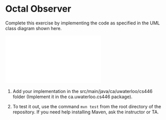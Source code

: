 # Octal Observer

Complete this exercise by implementing the code as specified in the UML class diagram shown here.

![Class diagram](figures/class-diag.pdf?raw=true "Class Diagram")

1. Add your implementation in the src/main/java/ca/uwaterloo/cs446 folder (Implement it in the ca.uwaterloo.cs446 package).

2. To test it out, use the command `mvn test` from the root directory of the repository. If you need help installing Maven, ask the instructor or TA.
